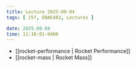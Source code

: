 ```yaml
---
title: Lecture 2025-09-04
tags: [ 25f, ENAE483, Lectures ]

date: 2025.09.04
time: 11:10:01-0400
---
```


- [[rocket-performance | Rocket Performance]]
- [[rocket-mass | Rocket Mass]]
